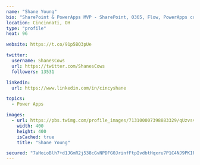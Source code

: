 ```yaml
---
name: "Shane Young"
bio: "SharePoint & PowerApps MVP - SharePoint, O365, Flow, PowerApps consulting? @PowerApps911 | Pure Snark? You found it."
location: Cincinnati, OH
type: "profile"
heat: 96

website: https://t.co/91p5BQ3pUe

twitter:
  username: ShanesCows
  url: https://twitter.com/ShanesCows
  followers: 13531

linkedin:
  url: https://www.linkedin.com/in/cincyshane

topics:
  - Power Apps

images:
  - url: https://pbs.twimg.com/profile_images/713100007398883329/qUzvsvQ3_400x400.jpg
    width: 400
    height: 400
    isCached: true
    title: "Shane Young"

secured: "7aHoioBlh7+d1JGmR2j538cGvNPDFG0JrinfFtpIvdbtHqxru7P1C4NJ9PKIPABuGOAD3cljDjpa1olD0hqmBOWqde+9+yaAnHF0//9uSOh4l2J/3V2RV/25IrOQEDWmT5TZFUAtpA00plVV5fH8spwjijDUmOy5LMbb/pHPitqm8doFmHvoSJUbt+2xfSeuSDQ7jE/N6GztOowQKxdO81fquF6CxmBoA39ALsLPDZWd+3NQb4I199bHkn8GEpDeHO3sVgq1RMp6YomqA/UZAPCZa/BCAf1cxvVtknKu8rr134x2RDSSAo4VRTc5MofSATuwn9ri1vJy5D6z+r/UMzC7khvILWKB6wugeU54/IvJ/VjRrj8bqJdRr3Fdc7opdZSi5YLecNdGDk/CUy8Cb0qS+lI/kUkjC43zICa12Pk=;3rcEIf6Snenk8rxs0N6S0A=="
---
```


